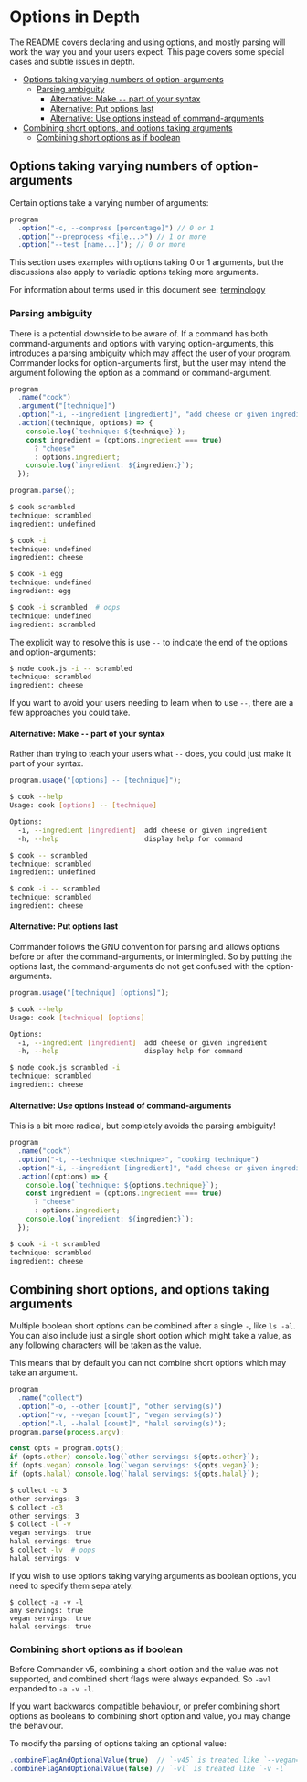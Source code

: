 <!-- omit from toc -->

# Options in Depth

The README covers declaring and using options, and mostly parsing will work the way you and your users expect. This page covers some special cases
and subtle issues in depth.

- [Options taking varying numbers of option-arguments](#options-taking-varying-numbers-of-option-arguments)
  - [Parsing ambiguity](#parsing-ambiguity)
    - [Alternative: Make `--` part of your syntax](#alternative-make----part-of-your-syntax)
    - [Alternative: Put options last](#alternative-put-options-last)
    - [Alternative: Use options instead of command-arguments](#alternative-use-options-instead-of-command-arguments)
- [Combining short options, and options taking arguments](#combining-short-options-and-options-taking-arguments)
  - [Combining short options as if boolean](#combining-short-options-as-if-boolean)

## Options taking varying numbers of option-arguments

Certain options take a varying number of arguments:

```js
program
  .option("-c, --compress [percentage]") // 0 or 1
  .option("--preprocess <file...>") // 1 or more
  .option("--test [name...]"); // 0 or more
```

This section uses examples with options taking 0 or 1 arguments, but the discussions also apply to variadic options taking more arguments.

For information about terms used in this document see: [terminology](./terminology.md)

### Parsing ambiguity

There is a potential downside to be aware of. If a command has both
command-arguments and options with varying option-arguments, this introduces a parsing ambiguity which may affect the user of your program.
Commander looks for option-arguments first, but the user may
intend the argument following the option as a command or command-argument.

```js
program
  .name("cook")
  .argument("[technique]")
  .option("-i, --ingredient [ingredient]", "add cheese or given ingredient")
  .action((technique, options) => {
    console.log(`technique: ${technique}`);
    const ingredient = (options.ingredient === true)
      ? "cheese"
      : options.ingredient;
    console.log(`ingredient: ${ingredient}`);
  });

program.parse();
```

```sh
$ cook scrambled
technique: scrambled
ingredient: undefined

$ cook -i
technique: undefined
ingredient: cheese

$ cook -i egg
technique: undefined
ingredient: egg

$ cook -i scrambled  # oops
technique: undefined
ingredient: scrambled
```

The explicit way to resolve this is use `--` to indicate the end of the options and option-arguments:

```sh
$ node cook.js -i -- scrambled
technique: scrambled
ingredient: cheese
```

If you want to avoid your users needing to learn when to use `--`, there are a few approaches you could take.

#### Alternative: Make `--` part of your syntax

Rather than trying to teach your users what `--` does, you could just make it part of your syntax.

```js
program.usage("[options] -- [technique]");
```

```sh
$ cook --help
Usage: cook [options] -- [technique]

Options:
  -i, --ingredient [ingredient]  add cheese or given ingredient
  -h, --help                     display help for command

$ cook -- scrambled
technique: scrambled
ingredient: undefined

$ cook -i -- scrambled
technique: scrambled
ingredient: cheese
```

#### Alternative: Put options last

Commander follows the GNU convention for parsing and allows options before or after the command-arguments, or intermingled.
So by putting the options last, the command-arguments do not get confused with the option-arguments.

```js
program.usage("[technique] [options]");
```

```sh
$ cook --help
Usage: cook [technique] [options]

Options:
  -i, --ingredient [ingredient]  add cheese or given ingredient
  -h, --help                     display help for command

$ node cook.js scrambled -i
technique: scrambled
ingredient: cheese
```

#### Alternative: Use options instead of command-arguments

This is a bit more radical, but completely avoids the parsing ambiguity!

```js
program
  .name("cook")
  .option("-t, --technique <technique>", "cooking technique")
  .option("-i, --ingredient [ingredient]", "add cheese or given ingredient")
  .action((options) => {
    console.log(`technique: ${options.technique}`);
    const ingredient = (options.ingredient === true)
      ? "cheese"
      : options.ingredient;
    console.log(`ingredient: ${ingredient}`);
  });
```

```sh
$ cook -i -t scrambled
technique: scrambled
ingredient: cheese
```

## Combining short options, and options taking arguments

Multiple boolean short options can be combined after a single `-`, like `ls -al`. You can also include just
a single short option which might take a value, as any following characters will
be taken as the value.

This means that by default you can not combine short options which may take an argument.

```js
program
  .name("collect")
  .option("-o, --other [count]", "other serving(s)")
  .option("-v, --vegan [count]", "vegan serving(s)")
  .option("-l, --halal [count]", "halal serving(s)");
program.parse(process.argv);

const opts = program.opts();
if (opts.other) console.log(`other servings: ${opts.other}`);
if (opts.vegan) console.log(`vegan servings: ${opts.vegan}`);
if (opts.halal) console.log(`halal servings: ${opts.halal}`);
```

```sh
$ collect -o 3
other servings: 3
$ collect -o3
other servings: 3
$ collect -l -v
vegan servings: true
halal servings: true
$ collect -lv  # oops
halal servings: v
```

If you wish to use options taking varying arguments as boolean options, you need to specify them separately.

```console
$ collect -a -v -l
any servings: true
vegan servings: true
halal servings: true
```

### Combining short options as if boolean

Before Commander v5, combining a short option and the value was not supported, and combined short flags were always expanded.
So `-avl` expanded to `-a -v -l`.

If you want backwards compatible behaviour, or prefer combining short options as booleans to combining short option and value,
you may change the behaviour.

To modify the parsing of options taking an optional value:

```js
.combineFlagAndOptionalValue(true)  // `-v45` is treated like `--vegan=45`, this is the default behaviour
.combineFlagAndOptionalValue(false) // `-vl` is treated like `-v -l`
```
